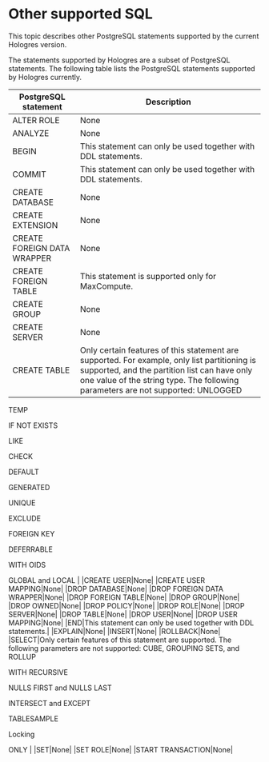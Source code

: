 # Other supported SQL

This topic describes other PostgreSQL statements supported by the current Hologres version.

The statements supported by Hologres are a subset of PostgreSQL statements. The following table lists the PostgreSQL statements supported by Hologres currently.

|PostgreSQL statement|Description|
|--------------------|-----------|
|ALTER ROLE|None|
|ANALYZE|None|
|BEGIN|This statement can only be used together with DDL statements.|
|COMMIT|This statement can only be used together with DDL statements.|
|CREATE DATABASE|None|
|CREATE EXTENSION|None|
|CREATE FOREIGN DATA WRAPPER|None|
|CREATE FOREIGN TABLE|This statement is supported only for MaxCompute.|
|CREATE GROUP|None|
|CREATE SERVER|None|
|CREATE TABLE|Only certain features of this statement are supported. For example, only list partitioning is supported, and the partition list can have only one value of the string type. The following parameters are not supported: UNLOGGED

TEMP

IF NOT EXISTS

LIKE

CHECK

DEFAULT

GENERATED

UNIQUE

EXCLUDE

FOREIGN KEY

DEFERRABLE

WITH OIDS

GLOBAL and LOCAL |
|CREATE USER|None|
|CREATE USER MAPPING|None|
|DROP DATABASE|None|
|DROP FOREIGN DATA WRAPPER|None|
|DROP FOREIGN TABLE|None|
|DROP GROUP|None|
|DROP OWNED|None|
|DROP POLICY|None|
|DROP ROLE|None|
|DROP SERVER|None|
|DROP TABLE|None|
|DROP USER|None|
|DROP USER MAPPING|None|
|END|This statement can only be used together with DDL statements.|
|EXPLAIN|None|
|INSERT|None|
|ROLLBACK|None|
|SELECT|Only certain features of this statement are supported. The following parameters are not supported: CUBE, GROUPING SETS, and ROLLUP

WITH RECURSIVE

NULLS FIRST and NULLS LAST

INTERSECT and EXCEPT

TABLESAMPLE

Locking

ONLY |
|SET|None|
|SET ROLE|None|
|START TRANSACTION|None|

